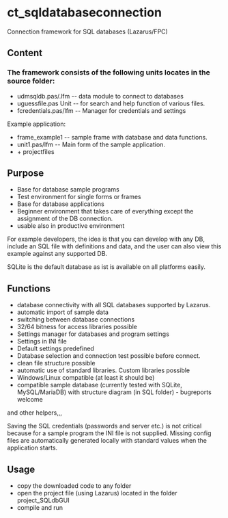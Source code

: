 # ct_sqldatabaseconnection
Connection framework for SQL databases (Lazarus/FPC)
## Content

### The framework consists of the following units locates in the **source** folder:
<ul>
<li> udmsqldb.pas/.lfm -- data module to connect to databases
<li> uguessfile.pas Unit -- for search and help function of various files.
<li> fcredentials.pas/lfm -- Manager for credentials and settings
</ul>

Example application:
<ul>
<li>frame_example1 -- sample frame with database and data functions.
<li>unit1.pas/lfm -- Main form of the sample application.
<li> + projectfiles
</ul>

## Purpose
<ul>
<li>Base for database sample programs
<li>Test environment for single forms or frames
<li>Base for database applications
<li>Beginner environment that takes care of everything except the assignment of the DB connection.
<li>usable also in productive environment
</ul>

For example developers, the idea is that you can develop with any DB, include an SQL file with definitions and data, and the user can also view this example against any supported DB.

SQLite is the default database as ist is available on all platforms easily.

## Functions
<ul>
<li>database connectivity with all SQL databases supported by Lazarus.
<li>automatic import of sample data
<li>switching between database connections
<li>32/64 bitness for access libraries possible
<li>Settings manager for databases and program settings
<li>Settings in INI file
<li>Default settings predefined
<li>Database selection and connection test possible before connect.
<li>clean file structure possible
<li>automatic use of standard libraries. Custom libraries possible
<li>Windows/Linux compatible (at least it should be)
<li>compatible sample database (currently tested with SQLite, MySQL/MariaDB) with structure diagram (in SQL folder) - bugreports welcome
</ul>

and other helpers,,,

Saving the SQL credentials (passwords and server etc.) is not critical because for a sample program the INI file is not supplied.
Missing config files are automatically generated locally with standard values when the application starts.


## Usage

<ul>
<li>copy the downloaded code to any folder
<li>open the project file (using Lazarus) located in the folder project_SQLdbGUI
<li>compile and run
</ul>


